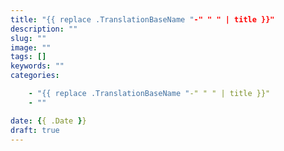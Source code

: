 ```yaml
---
title: "{{ replace .TranslationBaseName "-" " " | title }}"
description: ""
slug: ""
image: ""
tags: []
keywords: ""
categories:

    - "{{ replace .TranslationBaseName "-" " " | title }}"
    - ""

date: {{ .Date }}
draft: true
---
```

